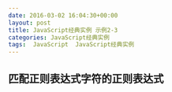 ```yaml
---
date: 2016-03-02 16:04:30+00:00
layout: post
title: JavaScript经典实例 示例2-3
categories: JavaScript经典实例
tags:  JavaScript  JavaScript经典实例
---
```


匹配正则表达式字符的正则表达式
----------------

<!DOCTYPE html>
<html xmlns="http://www.w3.org/1999/xhtml">
    <head>
        <title>Replacement Insanity</title>
        <script>
        //<![CDATA[
            window.onload=function() {
                
                // 查找 \d
                var re = /\\d/,
                    pattern = "\\d{4}",
                    str = "I want 1111 to find 3334 certain 5343 things 8484",
                    re2 = new RegExp(pattern,"g"),
                    str1 = str.replace(re2,"****");
                    
                document.getElementById('result1').innerHTML = str1;
                var pattern2 = pattern.replace(re,"\\D"),
                    re3 = new RegExp(pattern2,"g"),
                    str2 = str.replace(re3, "****");
                    
                document.getElementById('result1').innerHTML = str2;
            }
        //--><!]]>
        </script>
    </head>
    <body>
        <p>content</p>
        <p id="result1"></p>
        <p id="result2"></p>
    </body>
</html>


源码如下：

{% highlight html linenos %}
<!DOCTYPE html>
<html xmlns="http://www.w3.org/1999/xhtml">
    <head>
        <title>Replacement Insanity</title>
        <script>
        //<![CDATA[
            window.onload=function() {
                
                // 查找 \d
                var re = /\\d/,
                    pattern = "\\d{4}",
                    str = "I want 1111 to find 3334 certain 5343 things 8484",
                    re2 = new RegExp(pattern,"g"),
                    str1 = str.replace(re2,"****");
                    
                alert(str1);
                var pattern2 = pattern.replace(re,"\\D"),
                    re3 = new RegExp(pattern2,"g"),
                    str2 = str.replace(re3, "****");
                    
                alert(str2);
            }
        //--><!]]>
        </script>
    </head>
    <body>
        <p>content</p>
    </body>
</html>
{% endhighlight %} 